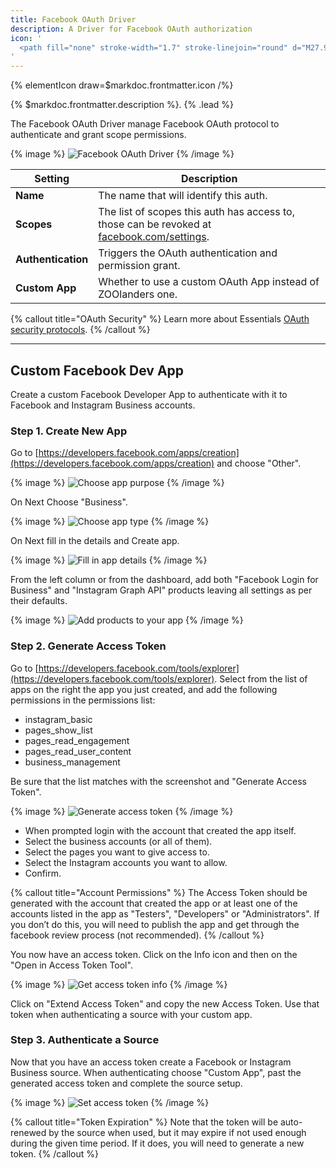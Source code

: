 ```yaml
---
title: Facebook OAuth Driver
description: A Driver for Facebook OAuth authorization
icon: '
  <path fill="none" stroke-width="1.7" stroke-linejoin="round" d="M27.999 15c0-7.179-5.82-12.999-13-12.999C7.82 2.001 2 7.821 2 15.001c0 6.488 4.754 11.866 10.968 12.841v-9.084h-3.3v-3.757h3.3v-2.864c0-3.258 1.941-5.058 4.91-5.058 1.423 0 2.91.254 2.91.254v3.199H19.15c-1.615 0-2.118 1.002-2.118 2.03v2.439h3.605l-.576 3.757h-3.03v9.084C23.246 26.867 28 21.489 28 15.001Z"/>
'
---
```


{% elementIcon draw=$markdoc.frontmatter.icon /%}

{% $markdoc.frontmatter.description %}. {% .lead %}

The Facebook OAuth Driver manage Facebook OAuth protocol to authenticate and grant scope permissions.

{% image %}
![Facebook OAuth Driver](/assets/ytp/auths/driver-facebook-oauth.webp)
{% /image %}

| Setting | Description |
| ------- | ----------- |
| **Name** | The name that will identify this auth. |
| **Scopes** | The list of scopes this auth has access to, those can be revoked at [facebook.com/settings](https://www.facebook.com/settings?tab=business_tools&ref=business_login_reentry). |
| **Authentication** | Triggers the OAuth authentication and permission grant. |
| **Custom App** | Whether to use a custom OAuth App instead of ZOOlanders one. |

{% callout title="OAuth Security" %}
Learn more about Essentials [OAuth security protocols](/essentials-for-yootheme-pro/oauth-keys-secrets#security).
{% /callout %}

---

## Custom Facebook Dev App

Create a custom Facebook Developer App to authenticate with it to Facebook and Instagram Business accounts.

### Step 1. Create New App

Go to [https://developers.facebook.com/apps/creation](https://developers.facebook.com/apps/creation) and choose "Other".

{% image %}
![Choose app purpose](/assets/ytp/auths/facebook/app-purpose.jpg)
{% /image %}

On Next Choose "Business".

{% image %}
![Choose app type](/assets/ytp/auths/facebook/app-type.jpg)
{% /image %}

On Next fill in the details and Create app.

{% image %}
![Fill in app details](/assets/ytp/auths/facebook/app-details.jpg)
{% /image %}

From the left column or from the dashboard, add both "Facebook Login for Business" and "Instagram Graph API" products leaving all settings as per their defaults.

{% image %}
![Add products to your app](/assets/ytp/auths/facebook/app-products.jpg)
{% /image %}

### Step 2. Generate Access Token

Go to [https://developers.facebook.com/tools/explorer](https://developers.facebook.com/tools/explorer). Select from the list of apps on the right the app you just created, and add the following permissions in the permissions list:

- instagram_basic
- pages_show_list
- pages_read_engagement
- pages_read_user_content
- business_management

Be sure that the list matches with the screenshot and "Generate Access Token".

{% image %}
![Generate access token](/assets/ytp/auths/facebook/token-generate.jpg)
{% /image %}

- When prompted login with the account that created the app itself.
- Select the business accounts (or all of them).
- Select the pages you want to give access to.
- Select the Instagram accounts you want to allow.
- Confirm.

{% callout title="Account Permissions" %}
The Access Token should be generated with the account that created the app or at least one of the accounts listed in the app as "Testers", "Developers" or "Administrators". If you don’t do this, you will need to publish the app and get through the facebook review process (not recommended).
{% /callout %}

You now have an access token. Click on the Info icon and then on the "Open in Access Token Tool".

{% image %}
![Get access token info](/assets/ytp/auths/facebook/token-info.jpg)
{% /image %}

Click on "Extend Access Token" and copy the new Access Token. Use that token when authenticating a source with your custom app.

### Step 3. Authenticate a Source

Now that you have an access token create a Facebook or Instagram Business source. When authenticating choose "Custom App", past the generated access token and complete the source setup.

{% image %}
![Set access token](/assets/ytp/auths/facebook/source-auth.jpg)
{% /image %}

{% callout title="Token Expiration" %}
Note that the token will be auto-renewed by the source when used, but it may expire if not used enough during the given time period. If it does, you will need to generate a new token.
{% /callout %}
